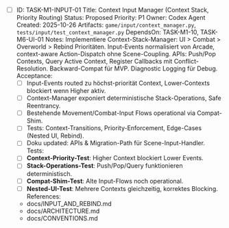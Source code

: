 - [ ] ID: TASK-M1-INPUT-01
  Title: Context Input Manager (Context Stack, Priority Routing)
  Status: Proposed
  Priority: P1
  Owner: Codex Agent
  Created: 2025-10-26
  Artifacts: `game/input/context_manager.py`, `tests/input/test_context_manager.py`
  DependsOn: TASK-M1-10, TASK-M6-UI-01
  Notes:
  Implementiere Context-Stack-Manager: UI > Combat > Overworld > Rebind Prioritäten. Input-Events normalisiert von Arcade, context-aware Action-Dispatch ohne Scene-Coupling. APIs: Push/Pop Contexts, Query Active Context, Register Callbacks mit Conflict-Resolution. Backward-Compat für MVP. Diagnostic Logging für Debug.
  Acceptance:
  - [ ] Input-Events routed zu höchst-priorität Context, Lower-Contexts blockiert wenn Higher aktiv.
  - [ ] Context-Manager exponiert deterministische Stack-Operations, Safe Reentrancy.
  - [ ] Bestehende Movement/Combat-Input Flows operational via Compat-Shim.
  - [ ] Tests: Context-Transitions, Priority-Enforcement, Edge-Cases (Nested UI, Rebind).
  - [ ] Doku updated: APIs & Migration-Path für Scene-Input-Handler.
  Tests:
  - [ ] **Context-Priority-Test**: Higher Context blockiert Lower Events.
  - [ ] **Stack-Operations-Test**: Push/Pop/Query funktionieren deterministisch.
  - [ ] **Compat-Shim-Test**: Alte Input-Flows noch operational.
  - [ ] **Nested-UI-Test**: Mehrere Contexts gleichzeitig, korrektes Blocking.
  References:
  - docs/INPUT_AND_REBIND.md
  - docs/ARCHITECTURE.md
  - docs/CONVENTIONS.md
